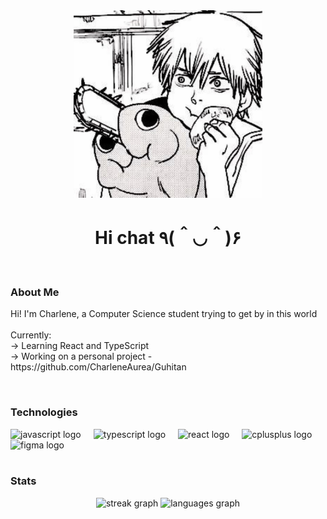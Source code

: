 <div align="center">
  <img height="300" src="images/denji.jpg">
  <h1 font-size="550">Hi chat ٩(＾◡＾)۶</h1>
</div> 
<br>

<h3 align="left">About Me</h3>
<p>Hi! I'm Charlene, a Computer Science student trying to get by in this world<br><br>
Currently: <br>
-> Learning React and TypeScript<br>
-> Working on a personal project - https://github.com/CharleneAurea/Guhitan <br>
</p>
<br>

<h3 align="left">Technologies</h3>
<div align="left">
  <img src="https://cdn.jsdelivr.net/gh/devicons/devicon/icons/javascript/javascript-original.svg" height="40" alt="javascript logo"  />
  <img width="12" />
  <img src="https://cdn.jsdelivr.net/gh/devicons/devicon/icons/typescript/typescript-original.svg" height="40" alt="typescript logo"  />
  <img width="12" />
  <img src="https://cdn.jsdelivr.net/gh/devicons/devicon/icons/react/react-original.svg" height="40" alt="react logo"  />
  <img width="12" />
  <img src="https://cdn.jsdelivr.net/gh/devicons/devicon/icons/cplusplus/cplusplus-original.svg" height="40" alt="cplusplus logo"  />
  <img width="12" />
  <img src="https://cdn.jsdelivr.net/gh/devicons/devicon/icons/figma/figma-original.svg" height="40" alt="figma logo"  />
</div> 
<br>

<h3>Stats</h3>
<div align="center">
  <img src="https://streak-stats.demolab.com?user=CharleneAurea&locale=en&mode=daily&theme=github_dark&hide_border=true&border_radius=5&order=3" height="150" alt="streak graph"  />
  <img src="https://github-readme-stats.vercel.app/api/top-langs?username=CharleneAurea&locale=en&hide_title=false&layout=compact&card_width=320&langs_count=5&theme=github_dark&hide_border=true&order=2" height="150" alt="languages graph"  />
</div>


